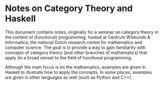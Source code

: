 # Notes on Category Theory and Haskell

This document contains notes, originally for a seminar on category theory in the context of (functional) programming, hosted at Centrum Wiskunde & Informatica, the national Dutch research centre for mathematics and computer science. The goal is to provide a way to gain familiarity with concepts of category theory (and other branches of mathematics) that apply (in a broad sense) to the field of functional programming.

Although the main focus is on the mathematics, examples are given in Haskell to illustrate how to apply the concepts. In some places, examples are given in other languages as well (such as Python and C++).
